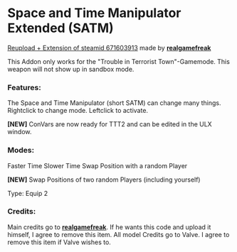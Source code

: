 # Space and Time Manipulator Extended (SATM)

[Reupload + Extension of steamid 671603913](https://steamcommunity.com/sharedfiles/filedetails/?id=671603913) made by [**realgamefreak**](https://steamcommunity.com/id/realgamefreak)

This Addon only works for the "Trouble in Terrorist Town"-Gamemode. This weapon will not show up in sandbox mode.

### Features:
The Space and Time Manipulator (short SATM) can change many things.
Rightclick to change mode.
Leftclick to activate.

**[NEW]** ConVars are now ready for TTT2 and can be edited in the ULX window.

### Modes:
Faster Time
Slower Time
Swap Position with a random Player

**[NEW]** Swap Positions of two random Players (including yourself)

Type: Equip 2

### Credits:
Main credits go to [**realgamefreak**](https://steamcommunity.com/id/realgamefreak). If he wants this code and upload it himself, I agree to remove this item.
All model Credits go to Valve. I agree to remove this item if Valve wishes to.